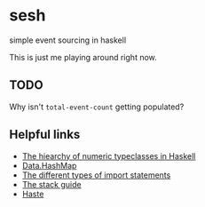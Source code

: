 # sesh

simple event sourcing in haskell

This is just me playing around right now.

## TODO

Why isn't `total-event-count` getting populated?

## Helpful links

- [The hiearchy of numeric typeclasses in Haskell](http://u.arboreus.com/2010/07/hierarchy-of-numeric-typeclasses-in.html)
- [Data.HashMap](https://hackage.haskell.org/package/unordered-containers-0.2.5.1/docs/Data-HashMap-Strict.html)
- [The different types of import statements](https://wiki.haskell.org/Import)
- [The stack guide](https://github.com/commercialhaskell/stack/blob/master/doc/GUIDE.md)
- [Haste](http://haste-lang.org/)
